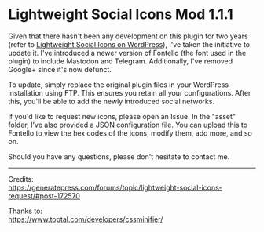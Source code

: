 # Lightweight Social Icons Mod 1.1.1

Given that there hasn't been any development on this plugin for two years (refer to [Lightweight Social Icons on WordPress](https://wordpress.org/plugins/lightweight-social-icons/)), I've taken the initiative to update it. I've introduced a newer version of Fontello (the font used in the plugin) to include Mastodon and Telegram. Additionally, I've removed Google+ since it's now defunct.

To update, simply replace the original plugin files in your WordPress installation using FTP. This ensures you retain all your configurations. After this, you'll be able to add the newly introduced social networks.

If you'd like to request new icons, please open an Issue. In the "asset" folder, I've also provided a JSON configuration file. You can upload this to Fontello to view the hex codes of the icons, modify them, add more, and so on.

Should you have any questions, please don't hesitate to contact me.

------

Credits:  
https://generatepress.com/forums/topic/lightweight-social-icons-request/#post-172570

Thanks to:  
https://www.toptal.com/developers/cssminifier/
